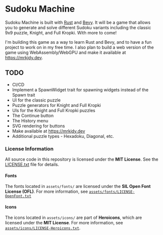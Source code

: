 # Sudoku Machine

Sudoku Machine is built with [Rust](https://www.rust-lang.org/) and
[Bevy](https://bevyengine.org/). It will be a game that allows you to generate
and solve different Sudoku variants including the classic 9x9 puzzle, Knight,
and Full Kropki. With more to come!

I'm building this game as a way to learn Rust and Bevy, and to have a fun
project to work on in my free time. I also plan to build a web version of the
game using WebAssembly/WebGPU and make it available at https://mrkjdy.dev.

## TODO

- CI/CD
- Implement a SpawnWidget trait for spawning widgets instead of the Spawn trait
- UI for the classic puzzle
- Puzzle generators for Knight and Full Kropki
- UIs for the Knight and Full Kropki puzzles
- The Continue button
- The History menu
- SVG rendering for buttons
- Make available at https://mrkjdy.dev
- Additional puzzle types - Hexadoku, Diagonal, etc.

### License Information

All source code in this repository is licensed under the **MIT License**. See
the [LICENSE.txt](LICENSE.txt) file for details.

#### Fonts

The fonts located in `assets/fonts/` are licensed under the **SIL Open Font
License (OFL)**. For more information, see
[`assets/fonts/LICENSE-OpenFont.txt`](assets/fonts/LICENSE-OpenFont.txt)

#### Icons

The icons located in `assets/icons/` are part of **Heroicons**, which are
licensed under the **MIT License**. For more information, see
[`assets/icons/LICENSE-Heroicons.txt`](assets/icons/LICENSE-Heroicons.txt).
